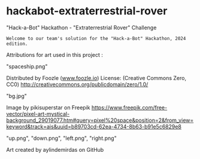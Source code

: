 # hackabot-extraterrestrial-rover
"Hack-a-Bot" Hackathon - "Extraterrestrial Rover" Challenge

    Welcome to our team's solution for the "Hack-a-Bot" Hackathon, 2024 edition.

Attributions for art used in this project :

"spaceship.png"

Distributed by Foozle (www.foozle.io)
License: (Creative Commons Zero, CC0)
http://creativecommons.org/publicdomain/zero/1.0/

"bg.jpg"

Image by pikisuperstar on Freepik
https://www.freepik.com/free-vector/pixel-art-mystical-background_29019077.htm#query=pixel%20space&position=2&from_view=keyword&track=ais&uuid=b89703cd-62ea-4734-8b63-b91e5c6829e8

"up.png", "down.png", "left.png", "right.png"

Art created by aylindemirdas on GitHub
